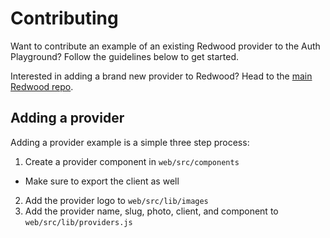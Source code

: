 # Contributing

Want to contribute an example of an existing Redwood provider to the Auth Playground? Follow the guidelines below to get started.

Interested in adding a brand new provider to Redwood? Head to the [main Redwood repo](https://github.com/redwoodjs/redwood/tree/main/packages/auth).

## Adding a provider

Adding a provider example is a simple three step process:

1. Create a provider component in `web/src/components`
  - Make sure to export the client as well
2. Add the provider logo to `web/src/lib/images`
3. Add the provider name, slug, photo, client, and component to `web/src/lib/providers.js`
